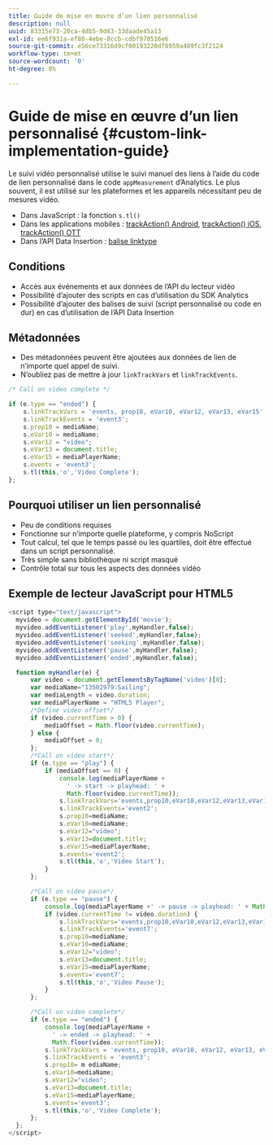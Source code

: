 ```yaml
---
title: Guide de mise en œuvre d’un lien personnalisé
description: null
uuid: 83315e73-20ca-4db5-9d43-33daade45a13
exl-id: ee6f931a-ef80-4ebe-8ccb-cdbf970516e6
source-git-commit: e56ce73316d9cf00193220df8959a489fc3f2124
workflow-type: tm+mt
source-wordcount: '0'
ht-degree: 0%

---
```


# Guide de mise en œuvre d’un lien personnalisé {#custom-link-implementation-guide}

Le suivi vidéo personnalisé utilise le suivi manuel des liens à l’aide du code de lien personnalisé dans le code `appMeasurement` d’Analytics.
Le plus souvent, il est utilisé sur les plateformes et les appareils nécessitant peu de mesures vidéo.

* Dans JavaScript : la fonction `s.tl()`
* Dans les applications mobiles : [trackAction() Android](https://experienceleague.adobe.com/docs/mobile-services/android/analytics-android/actions.html), [trackAction() iOS](https://experienceleague.adobe.com/docs/mobile-services/ios/analytics-ios/actions.html), [trackAction() OTT](/help/sdk-implement/analytics-with-ott/track-app-actions.md)
* Dans l’API Data Insertion : [balise linktype](https://github.com/AdobeDocs/analytics-1.4-apis/blob/master/docs/data-insertion-api/reference/r_supported_tags.md)

## Conditions

* Accès aux événements et aux données de l’API du lecteur vidéo
* Possibilité d’ajouter des scripts en cas d’utilisation du SDK Analytics
* Possibilité d’ajouter des balises de suivi (script personnalisé ou code en dur) en cas d’utilisation de l’API Data Insertion

## Métadonnées

* Des métadonnées peuvent être ajoutées aux données de lien de n’importe quel appel de suivi.
* N’oubliez pas de mettre à jour `linkTrackVars` et `linkTrackEvents`.

```javascript
/* Call on video complete */

if (e.type == "ended") {  
    s.linkTrackVars = 'events, prop10, eVar10, eVar12, eVar13, eVar15';
    s.linkTrackEvents = 'event3';
    s.prop10 = mediaName;
    s.eVar10 = mediaName;
    s.eVar12 = "video";
    s.eVar13 = document.title;
    s.eVar15 = mediaPlayerName;
    s.events = 'event3';
    s.tl(this,'o','Video Complete');
};
```

## Pourquoi utiliser un lien personnalisé

* Peu de conditions requises
* Fonctionne sur n’importe quelle plateforme, y compris NoScript
* Tout calcul, tel que le temps passé ou les quartiles, doit être effectué dans un script personnalisé.
* Très simple sans bibliothèque ni script masqué
* Contrôle total sur tous les aspects des données vidéo

## Exemple de lecteur JavaScript pour HTML5

```javascript
<script type="text/javascript">
  myvideo = document.getElementById('movie');
  myvideo.addEventListener('play',myHandler,false);
  myvideo.addEventListener('seeked',myHandler,false);
  myvideo.addEventListener('seeking',myHandler,false);
  myvideo.addEventListener('pause',myHandler,false);
  myvideo.addEventListener('ended',myHandler,false);

  function myHandler(e) {
      var video = document.getElementsByTagName('video')[0];
      var mediaName="13502979:Sailing";
      var mediaLength = video.duration;
      var mediaPlayerName = "HTML5 Player";
      /*Define video offset*/
      if (video.currentTime > 0) {
          mediaOffset = Math.floor(video.currentTime);
      } else {
          mediaOffset = 0;
      };
      /*Call on video start*/
      if (e.type == "play") {
          if (mediaOffset == 0) {
              console.log(mediaPlayerName +
                ' -> start -> playhead: ' +  
                Math.floor(video.currentTime));
              s.linkTrackVars='events,prop10,eVar10,eVar12,eVar13,eVar15';
              s.linkTrackEvents='event2';
              s.prop10=mediaName;
              s.eVar10=mediaName;
              s.eVar12="video";
              s.eVar13=document.title;
              s.eVar15=mediaPlayerName;
              s.events='event2';
              s.tl(this,'o','Video Start');
          }
      };

      /*Call on video pause*/
      if (e.type == "pause") {
          console.log(mediaPlayerName +' -> pause -> playhead: ' + Math.floor(video.currentTime));
          if (video.currentTime != video.duration) {
              s.linkTrackVars='events,prop10,eVar10,eVar12,eVar13,eVar15';
              s.linkTrackEvents='event7';
              s.prop10=mediaName;
              s.eVar10=mediaName;
              s.eVar12="video";
              s.eVar13=document.title;
              s.eVar15=mediaPlayerName;
              s.events='event7';
              s.tl(this,'o','Video Pause');
          }
      };

      /*Call on video complete*/
      if (e.type == "ended") {
          console.log(mediaPlayerName +
            ' -> ended -> playhead: ' +
            Math.floor(video.currentTime));
          s.linkTrackVars = 'events, prop10, eVar10, eVar12, eVar13, eVar15';
          s.linkTrackEvents = 'event3';
          s.prop10= m ediaName;
          s.eVar10=mediaName;
          s.eVar12="video";
          s.eVar13=document.title;
          s.eVar15=mediaPlayerName;
          s.events='event3';
          s.tl(this,'o','Video Complete');
      };
  };
</script>
```
